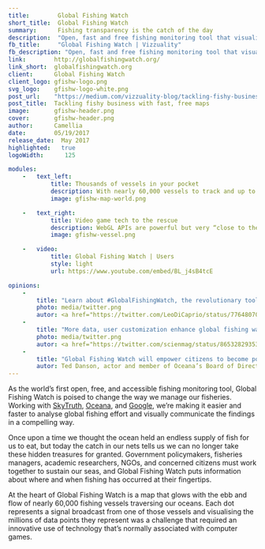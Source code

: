 ```yaml
---
title:        Global Fishing Watch
short_title:  Global Fishing Watch
summary:      Fishing transparency is the catch of the day
description:  "Open, fast and free fishing monitoring tool that visualises global fishing activity"
fb_title:     "Global Fishing Watch | Vizzuality"
fb_description: "Open, fast and free fishing monitoring tool that visualises global fishing activity"
link:        http://globalfishingwatch.org/
link_short:  globalfishingwatch.org
client:      Global Fishing Watch
client_logo: gfishw-logo.png
svg_logo:    gfishw-logo-white.png
post_url:    "https://medium.com/vizzuality-blog/tackling-fishy-business-with-fast-free-maps-c587f2d32b26"
post_title:  Tackling fishy business with fast, free maps
image:       gfishw-header.png
cover:       gfishw-header.png
author:      Camellia
date:        05/19/2017
release_date:  May 2017           
highlighted:   true
logoWidth:      125

modules:
    -   text_left:
            title: Thousands of vessels in your pocket
            description: With nearly 60,000 vessels to track and up to 100,000 data points being rendered at the same time, we knew we’d have to use technology that’s capable of supporting both fast performance and instant user interaction feedback. Skytruth delivers the data as highly efficient binary vector tiles, where points are clustered both in time and spatially. We take this tileset and use it with WebGL, a technology that allows websites to tap into the power of the graphics processing units (GPUs) inside our computers and phones. This makes it possible to display a vast number of vessel points in a highly performant way, particularly on mobile.
            image: gfishw-map-world.png

    -   text_right:
            title: Video game tech to the rescue
            description: WebGL APIs are powerful but very “close to the metal”, so we chose to use an engine called Pixi.js that abstracts away the complexity of WebGL APIs (shaders). Pixi.js is typically used for 2D games, but it works perfectly for Global Fishing Watch. Specifically, the map layers use Pixi's highly optimised ParticlesRenderer, usually used for rendering effects such as smoke and explosions. Pixi.js, along with React and Redux, allows us to have expressive and maintainable code without sacrificing any performance.
            image: gfishw-vessel.png

    -   video:
            title: Global Fishing Watch | Users 
            style: light
            url: https://www.youtube.com/embed/BL_j4sB4tcE

opinions:
    -
        title: "Learn about #GlobalFishingWatch, the revolutionary tool making global fishing activity transparent: <a href='http://www.globalfishingwatch.org/'>globalfishingwatch.org</a> #OurOcean"
        photo: media/twitter.png
        autor: <a href="https://twitter.com/LeoDiCaprio/status/776480701130633217"> Leonardo DiCaprio, environmental activist and actor </a>
    -
        title: "More data, user customization enhance global fishing watch platform in beta release 2.0 <a href='https://scienmag.com/more-data-user-customization-enhance-global-fishing-watch-platform-in-beta-release-2-0/'>scienmag.com</a>"
        photo: media/twitter.png
        autor: <a href="https://twitter.com/scienmag/status/865328293536555009"> Science </a>        
    -
        title: "Global Fishing Watch will empower citizens to become powerful advocates for our ocean."
        autor: Ted Danson, actor and member of Oceana’s Board of Directors.
---
```

As the world’s first open, free, and accessible fishing monitoring tool, Global Fishing Watch is poised to change the way we manage our fisheries. Working with <a href='https://skytruth.org/'>SkyTruth</a>, <a href='http://oceana.org/'>Oceana</a>, and <a href='https://environment.google/projects/fishing-watch/'>Google</a>, we’re making it easier and faster to analyse global fishing effort and visually communicate the findings in a compelling way.

Once upon a time we thought the ocean held an endless supply of fish for us to eat, but today the catch in our nets tells us we can no longer take these hidden treasures for granted. Government policymakers, fisheries managers, academic researchers, NGOs, and concerned citizens must work together to sustain our seas, and Global Fishing Watch puts information about where and when fishing has occurred at their fingertips. 

At the heart of Global Fishing Watch is a map that glows with the ebb and flow of nearly 60,000 fishing vessels traversing our oceans. Each dot represents a signal broadcast from one of those vessels and visualising the millions of data points they represent was a challenge that required an innovative use of technology that’s normally associated with computer games.  
